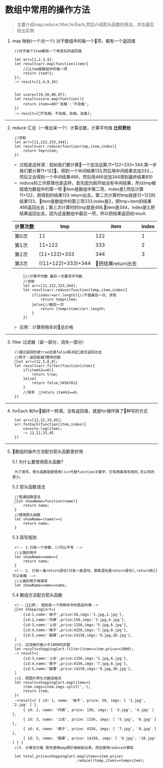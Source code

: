 # 数组中常用的操作方法
> 主要介绍map,reduce,filter,forEach,然后介绍箭头函数的用法，并在最后给出实例

1. map 映射(一个对一个) 对于数组中的每一个项，都有一个返回值

        //对于每个item都有一个改变后的返回值
        
        let arr=[1,2,3,4];
        let result=arr.map(function(item){
            //item是数组中的每一项
            return item*2;
        });
        -> result=[1,4,9,16]


        let score=[19,58,80,97];
        let result=score.map(function(){
            return item>=60?'及格':'不及格';
        })
        -> result=[不及格，不及格，及格，及格];
---
2. reduce 汇总（一堆出来一个）计算总数，计算平均值 **比较费劲**

        //求和
        let arr=[11,122,333,344];
        let result=arr.reduce(function(tmp,item,index){
            return tmp+item;
        })


    * 过程是这样滴：假如我们要计算一个加法运算,11+122+333+344;第一步我们要计算11+122，得到一个中间结果133,然后用中间结果去加333，，然后又会得到一个中间结果466，然后用466去加344得到最终结果810
    * reduce的工作原理也是这样，首先因为刚开始没有中间结果，所以tmp被赋值为数组中的第一项 item是数组中第二项，index是1,然后计算11+122，把得到的结果133 return出去，第二次计算时tmp就是12+122的结果133，item是数组中的第三项333,index是2，把tmp+item的结果466返回出去；第三次计算时的tmp就是466,item是344，index是3,把结果返回出去，因为这是数组中最后一项，所以把结果返回给result.
    
    计算次数 | tmp | item | index
     ---- | ---- | ---- | ----|
     第0次 | 11| 122 | 1
     第1次 | 11+122 | 333| 2
     第2次 | (11+122)+333| 344|3
     第3次| ((11+122)+333)+344| 把结果return出去
      

        
            //计算平均数 最后一次要求平均数
            //求和
            let arr=[11,122,333,344];
            let result=arr.reduce(function(temp,item,index){
                if(index!=arr.length){//不是最后一次，求和
                    return temp+item;
                }else{//最后一次
                    return (temp+item)/arr.length;
                }
            })
    * 应用：计算购物车的总价格
---
3. filter  过滤器（留一部分，消失一部分）

        //通过返回的是true还是false来决定是否返回出去
        //例子：返回能被3整除的数        
        let arr=[12,5,8,9];
        let result=arr.filter(function(item){
            if(item%3==0){
                return true;
            }else{
                return false;34567812
            }
            //简写  return item%3==0;
        })
---
4. forEach  和for循环一样滴，没有返回值，就是for循环换了种写的方式

        let arr=[12,12,33,45];
        arr.forEach(function(item,index){
            console.log(item);
            -> 12,12,33,45
        })
---     
5. 数组的操作方法配合箭头函数更好用

    5.1 为什么要使用箭头函数?
        
        为了简写，箭头函数就是使用()=>代替function关键字，它有两条简写规则,可以写的更少。

    5.2 箭头函数语法
        
        //普通函数语法
        let showName=function(name){
            return name;
        }
        //使用箭头函数
        let showName=(name)=>{
            return name;
        }
    5.3 简写规则

        <!-- 1.只有一个参数，()可以不写 -->
        //上面的例子
        let showName=name=>{
            return name;
        }
        <!-- 2. 只有一条return语句(只有一条语句，那条语句是return语句),return和{}可以省略 -->
        //上面的例子再简写
        let showName=name=>name;
    5.4 数组方法配合箭头函数

        <!-- 例： 假如有一个购物车中的商品列表-->
        let shoppingCart=[
            {id:1,name:'袜子',price:56,imgs:'1.jpg,2.jpg'},
            {id:2,name:'内裤',price:156,imgs:'3.jpg,4.jpg'},
            {id:3,name:'上衣',price:1156,imgs:'5.jpg,6.jpg'},
            {id:4,name:'裤子',price:4156,imgs:'7.jpg,8.jpg'},
            {id:5,name:'胸罩',price:14156,imgs:'9.jpg,10.jpg'},
        ]
        //1. 过滤掉价格小于1000的衣服
        let result=shoppingCart.filter(item=>item.price>=1000);
        -> result=[
            {id:3,name:'上衣',price:1156,imgs:'5.jpg,6.jpg'},
            {id:4,name:'裤子',price:4156,imgs:'7.jpg,8.jpg'},
            {id:5,name:'胸罩',price:14156,imgs:'9.jpg,10.jpg'},
        ] 
        //2. 把图片转化为数组格式
        let result=shoppingCart.map(item=>{
            item.imgs=item.imgs.split(',');
            return item;
        })
        ->result=[ { id: 1, name: '袜子', price: 56, imgs: [ '1.jpg', '2.jpg' ] },
            { id: 2, name: '内裤', price: 156, imgs: [ '3.jpg', '4.jpg' ] },
            { id: 3, name: '上衣', price: 1156, imgs: [ '5.jpg', '6.jpg' ] },
            { id: 4, name: '裤子', price: 4156, imgs: [ '7.jpg', '8.jpg' ] },
            { id: 5, name: '胸罩', price: 14156, imgs: [ '9.jpg', '10.jpg' ] } ]
        //3. 计算总价格 首先使用map把价格映射出来，然后使用reduce计算和

        let total_price=shoppingCart.map(item=>item.price)
                                    .reduce((temp,item)=>temp+item);
        
     
    

        



        




















